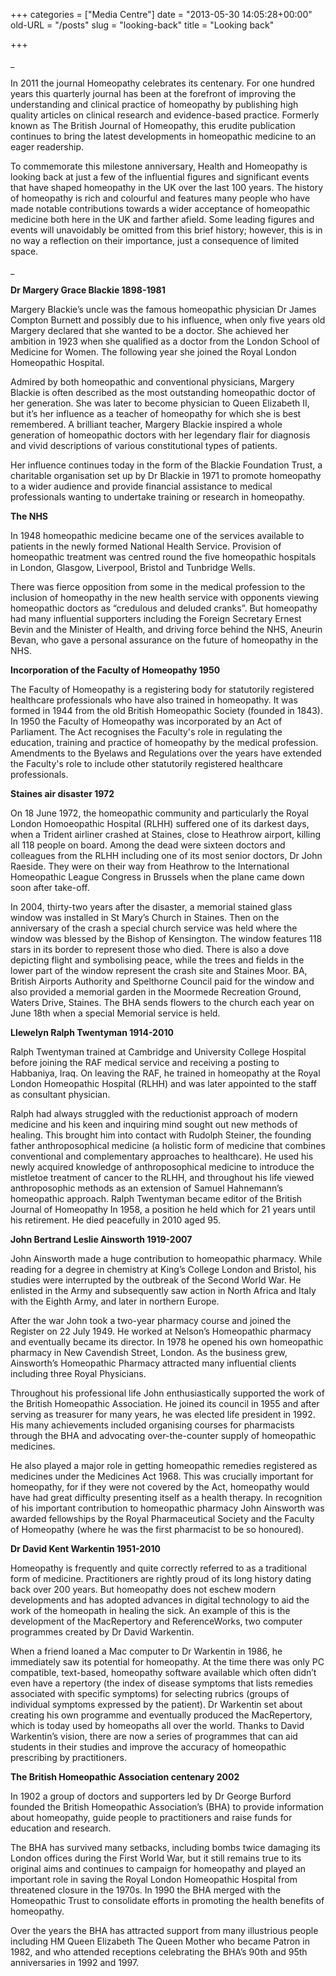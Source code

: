 +++
categories = ["Media Centre"]
date = "2013-05-30 14:05:28+00:00"
old-URL = "/posts"
slug = "looking-back"
title = "Looking back"

+++

_

In 2011 the journal Homeopathy celebrates its centenary. For one hundred years this quarterly journal has been at the forefront of improving the understanding and clinical practice of homeopathy by publishing high quality articles on clinical research and evidence-based practice. Formerly known as The British Journal of Homeopathy, this erudite publication continues to bring the latest developments in homeopathic medicine to an eager readership.

To commemorate this milestone anniversary, Health and Homeopathy is looking back at just a few of the influential figures and significant events that have shaped homeopathy in the UK over the last 100 years. The history of homeopathy is rich and colourful and features many people who have made notable contributions towards a wider acceptance of homeopathic medicine both here in the UK and farther afield. Some leading figures and events will unavoidably be omitted from this brief history; however, this is in no way a reflection on their importance, just a consequence of limited space.

_

**Dr Margery Grace Blackie 1898-1981**

Margery Blackie’s uncle was the famous homeopathic physician Dr James Compton Burnett and possibly due to his influence, when only five years old Margery declared that she wanted to be a doctor. She achieved her ambition in 1923 when she qualified as a doctor from the London School of Medicine for Women. The following year she joined the Royal London Homeopathic Hospital.

Admired by both homeopathic and conventional physicians, Margery Blackie is often described as the most outstanding homeopathic doctor of her generation. She was later to become physician to Queen Elizabeth II, but it’s her influence as a teacher of homeopathy for which she is best remembered. A brilliant teacher, Margery Blackie inspired a whole generation of homeopathic doctors with her legendary flair for diagnosis and vivid descriptions of various constitutional types of patients.

Her influence continues today in the form of the Blackie Foundation Trust, a charitable organisation set up by Dr Blackie in 1971 to promote homeopathy to a wider audience and provide financial assistance to medical professionals wanting to undertake training or research in homeopathy.

**The NHS**

In 1948 homeopathic medicine became one of the services available to patients in the newly formed National Health Service. Provision of homeopathic treatment was centred round the five homeopathic hospitals in London, Glasgow, Liverpool, Bristol and Tunbridge Wells.

There was fierce opposition from some in the medical profession to the inclusion of homeopathy in the new health service with opponents viewing homeopathic doctors as “credulous and deluded cranks”. But homeopathy had many influential supporters including the Foreign Secretary Ernest Bevin and the Minister of Health, and driving force behind the NHS, Aneurin Bevan, who gave a personal assurance on the future of homeopathy in the NHS.

**Incorporation of the Faculty of Homeopathy 1950**

The Faculty of Homeopathy is a registering body for statutorily registered healthcare professionals who have also trained in homeopathy. It was formed in 1944 from the old British Homeopathic Society (founded in 1843). In 1950 the Faculty of Homeopathy was incorporated by an Act of Parliament. The Act recognises the Faculty's role in regulating the education, training and practice of homeopathy by the medical profession. Amendments to the Byelaws and Regulations over the years have extended the Faculty's role to include other statutorily registered healthcare professionals.

**Staines air disaster 1972**

On 18 June 1972, the homeopathic community and particularly the Royal London Homoeopathic Hospital (RLHH) suffered one of its darkest days, when a Trident airliner crashed at Staines, close to Heathrow airport, killing all 118 people on board. Among the dead were sixteen doctors and colleagues from the RLHH including one of its most senior doctors, Dr John Raeside. They were on their way from Heathrow to the International Homeopathic League Congress in Brussels when the plane came down soon after take-off.

In 2004, thirty-two years after the disaster, a memorial stained glass window was installed in St Mary’s Church in Staines. Then on the anniversary of the crash a special church service was held where the window was blessed by the Bishop of Kensington. The window features 118 stars in its border to represent those who died. There is also a dove depicting flight and symbolising peace, while the trees and fields in the lower part of the window represent the crash site and Staines Moor. BA, British Airports Authority and Spelthorne Council paid for the window and also provided a memorial garden in the Moormede Recreation Ground, Waters Drive, Staines. The BHA sends flowers to the church each year on June 18th when a special Memorial service is held.

**Llewelyn Ralph Twentyman 1914-2010**

Ralph Twentyman trained at Cambridge and University College Hospital before joining the RAF medical service and receiving a posting to Habbaniya, Iraq. On leaving the RAF, he trained in homeopathy at the Royal London Homeopathic Hospital (RLHH) and was later appointed to the staff as consultant physician.

Ralph had always struggled with the reductionist approach of modern medicine and his keen and inquiring mind sought out new methods of healing. This brought him into contact with Rudolph Steiner, the founding father anthroposophical medicine (a holistic form of medicine that combines conventional and complementary approaches to healthcare). He used his newly acquired knowledge of anthroposophical medicine to introduce the mistletoe treatment of cancer to the RLHH, and throughout his life viewed anthroposophic methods as an extension of Samuel Hahnemann’s homeopathic approach. Ralph Twentyman became editor of the British Journal of Homeopathy In 1958, a position he held which for 21 years until his retirement. He died peacefully in 2010 aged 95.

**John Bertrand Leslie Ainsworth 1919-2007**

John Ainsworth made a huge contribution to homeopathic pharmacy. While reading for a degree in chemistry at King’s College London and Bristol, his studies were interrupted by the outbreak of the Second World War. He enlisted in the Army and subsequently saw action in North Africa and Italy with the Eighth Army, and later in northern Europe.

After the war John took a two-year pharmacy course and joined the Register on 22 July 1949. He worked at Nelson’s Homeopathic pharmacy and eventually became its director. In 1978 he opened his own homeopathic pharmacy in New Cavendish Street, London. As the business grew, Ainsworth’s Homeopathic Pharmacy attracted many influential clients including three Royal Physicians.

Throughout his professional life John enthusiastically supported the work of the British Homeopathic Association. He joined its council in 1955 and after serving as treasurer for many years, he was elected life president in 1992. His many achievements included organising courses for pharmacists through the BHA and advocating over-the-counter supply of homeopathic medicines.

He also played a major role in getting homeopathic remedies registered as medicines under the Medicines Act 1968. This was crucially important for homeopathy, for if they were not covered by the Act, homeopathy would have had great difficulty presenting itself as a health therapy. In recognition of his important contribution to homeopathic pharmacy John Ainsworth was awarded fellowships by the Royal Pharmaceutical Society and the Faculty of Homeopathy (where he was the first pharmacist to be so honoured).

**Dr David Kent Warkentin 1951-2010**

Homeopathy is frequently and quite correctly referred to as a traditional form of medicine. Practitioners are rightly proud of its long history dating back over 200 years. But homeopathy does not eschew modern developments and has adopted advances in digital technology to aid the work of the homeopath in healing the sick. An example of this is the development of the MacRepertory and ReferenceWorks, two computer programmes created by Dr David Warkentin.

When a friend loaned a Mac computer to Dr Warkentin in 1986, he immediately saw its potential for homeopathy. At the time there was only PC compatible, text-based, homeopathy software available which often didn’t even have a repertory (the index of disease symptoms that lists remedies associated with specific symptoms) for selecting rubrics (groups of individual symptoms expressed by the patient). Dr Warkentin set about creating his own programme and eventually produced the MacRepertory, which is today used by homeopaths all over the world. Thanks to David Warkentin’s vision, there are now a series of programmes that can aid students in their studies and improve the accuracy of homeopathic prescribing by practitioners.

**The British Homeopathic Association centenary 2002**

In 1902 a group of doctors and supporters led by Dr George Burford founded the British Homeopathic Association’s (BHA) to provide information about homeopathy, guide people to practitioners and raise funds for education and research.

The BHA has survived many setbacks, including bombs twice damaging its London offices during the First World War, but it still remains true to its original aims and continues to campaign for homeopathy and played an important role in saving the Royal London Homeopathic Hospital from threatened closure in the 1970s. In 1990 the BHA merged with the Homeopathic Trust to consolidate efforts in promoting the health benefits of homeopathy.

Over the years the BHA has attracted support from many illustrious people including HM Queen Elizabeth The Queen Mother who became Patron in 1982, and who attended receptions celebrating the BHA’s 90th and 95th anniversaries in 1992 and 1997.

